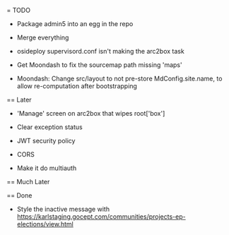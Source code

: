 = TODO

- Package admin5 into an egg in the repo

- Merge everything

- osideploy supervisord.conf isn't making the arc2box task

- Get Moondash to fix the sourcemap path missing 'maps'

- Moondash: Change src/layout to not pre-store MdConfig.site.name, to 
  allow re-computation after bootstrapping

== Later

- 'Manage' screen on arc2box that wipes root['box']

- Clear exception status

- JWT security policy
  
- CORS
  
- Make it do multiauth


== Much Later

== Done

- Style the inactive message with https://karlstaging.gocept.com/communities/projects-ep-elections/view.html

